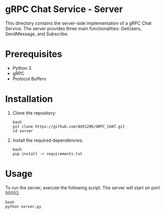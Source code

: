 # gRPC Chat Service - Server

This directory contains the server-side implementation of a gRPC Chat Service. The server provides three main functionalities: GetUsers, SendMessage, and Subscribe.

# Prerequisites

- Python 3
- gRPC
- Protocol Buffers

# Installation

1. Clone the repository:

    ```
    bash
    git clone https://github.com/AVK1206/GRPC_CHAT.git
    cd server
    ```

2. Install the required dependencies:

    ```
    bash
    pip install -r requirements.txt
    ```

# Usage

To run the server, execute the following script. The server will start on port 50052.

```
bash
python server.py
```


